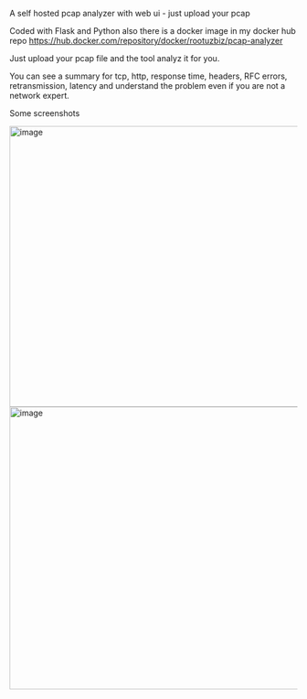 A self hosted pcap analyzer with web ui - just upload your pcap

Coded with Flask and Python also there is a docker image in my docker hub repo https://hub.docker.com/repository/docker/rootuzbiz/pcap-analyzer

Just upload your pcap file and the tool analyz it for you. 

You can see a summary for tcp, http, response time, headers, RFC errors, retransmission, latency and understand the problem even if you are not a network expert.

Some screenshots



 <img width="795" height="491" alt="image" src="https://github.com/user-attachments/assets/f5a4b72c-6007-41df-a093-afd435fa5583" />


 
<img width="795" height="494" alt="image" src="https://github.com/user-attachments/assets/389911ae-a0b1-4fb7-9871-14d17185755a" />


